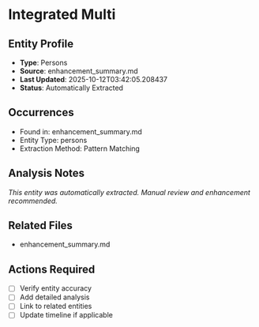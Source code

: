 # Integrated Multi

## Entity Profile
- **Type**: Persons
- **Source**: enhancement_summary.md
- **Last Updated**: 2025-10-12T03:42:05.208437
- **Status**: Automatically Extracted

## Occurrences
- Found in: enhancement_summary.md
- Entity Type: persons
- Extraction Method: Pattern Matching

## Analysis Notes
*This entity was automatically extracted. Manual review and enhancement recommended.*

## Related Files
- enhancement_summary.md

## Actions Required
- [ ] Verify entity accuracy
- [ ] Add detailed analysis
- [ ] Link to related entities
- [ ] Update timeline if applicable
